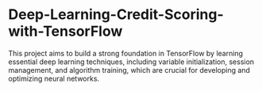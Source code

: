 # Deep-Learning-Credit-Scoring-with-TensorFlow
This project aims to build a strong foundation in TensorFlow by learning essential deep learning techniques, including variable initialization, session management, and algorithm training, which are crucial for developing and optimizing neural networks.
